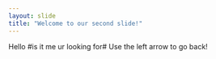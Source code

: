 ```yaml
---
layout: slide
title: "Welcome to our second slide!"
---
```

Hello #is it me ur looking for#
Use the left arrow to go back!
